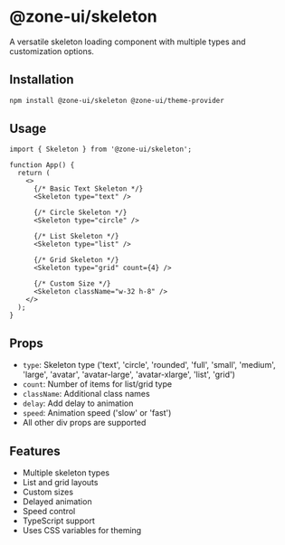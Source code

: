 # @zone-ui/skeleton

A versatile skeleton loading component with multiple types and customization options.

## Installation

```bash
npm install @zone-ui/skeleton @zone-ui/theme-provider
```

## Usage

```tsx
import { Skeleton } from '@zone-ui/skeleton';

function App() {
  return (
    <>
      {/* Basic Text Skeleton */}
      <Skeleton type="text" />

      {/* Circle Skeleton */}
      <Skeleton type="circle" />

      {/* List Skeleton */}
      <Skeleton type="list" />

      {/* Grid Skeleton */}
      <Skeleton type="grid" count={4} />

      {/* Custom Size */}
      <Skeleton className="w-32 h-8" />
    </>
  );
}
```

## Props

- `type`: Skeleton type ('text', 'circle', 'rounded', 'full', 'small', 'medium', 'large', 'avatar', 'avatar-large', 'avatar-xlarge', 'list', 'grid')
- `count`: Number of items for list/grid type
- `className`: Additional class names
- `delay`: Add delay to animation
- `speed`: Animation speed ('slow' or 'fast')
- All other div props are supported

## Features

- Multiple skeleton types
- List and grid layouts
- Custom sizes
- Delayed animation
- Speed control
- TypeScript support
- Uses CSS variables for theming

